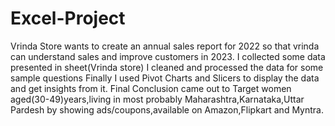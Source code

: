 # Excel-Project
Vrinda Store wants to create an annual sales report for 2022 so that vrinda can understand sales and improve customers in 2023.
I collected some data presented in sheet(Vrinda store)
I cleaned and processed the data for some sample questions
Finally I used Pivot Charts and Slicers to display the data and get insights from it.
Final Conclusion came out to Target women aged(30-49)years,living in most probably Maharashtra,Karnataka,Uttar Pardesh by showing ads/coupons,available on Amazon,Flipkart and Myntra.
